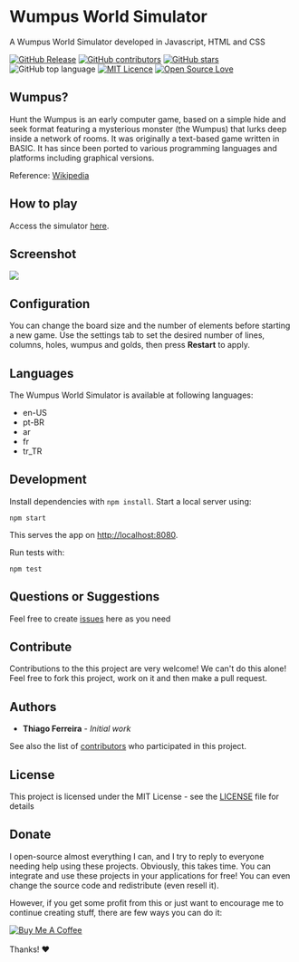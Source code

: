 # Wumpus World Simulator

A Wumpus World Simulator developed in Javascript, HTML and CSS

[![GitHub Release](https://img.shields.io/github/release/thiagodnf/wumpus-world-simulator.svg)](https://github.com/thiagodnf/wumpus-world-simulator/releases/latest)
[![GitHub contributors](https://img.shields.io/github/contributors/thiagodnf/wumpus-world-simulator.svg)](https://github.com/thiagodnf/wumpus-world-simulator/graphs/contributors)
[![GitHub stars](https://img.shields.io/github/stars/thiagodnf/wumpus-world-simulator.svg)](https://github.com/thiagodnf/wumpus-world-simulator)
![GitHub top language](https://img.shields.io/github/languages/top/thiagodnf/wumpus-world-simulator)
[![MIT Licence](https://badges.frapsoft.com/os/mit/mit.svg?v=103)](https://opensource.org/licenses/mit-license.php)
[![Open Source Love](https://badges.frapsoft.com/os/v1/open-source.svg?v=103)](https://github.com/ellerbrock/open-source-badges/)


## Wumpus?
Hunt the Wumpus is an early computer game, based on a simple hide and seek format featuring a mysterious monster (the Wumpus) that lurks deep inside a network of rooms. It was originally a text-based game written in BASIC. It has since been ported to various programming languages and platforms including graphical versions.

Reference: [Wikipedia](https://en.wikipedia.org/wiki/Hunt_the_Wumpus)

## How to play
Access the simulator [here](http://thiagodnf.github.io/wumpus-world-simulator/).

## Screenshot

<kbd>
  <img class="screenshot" src="https://raw.githubusercontent.com/thiagodnf/wumpus-world-simulator/master/img/screenshot.png"/>
</kbd>

## Configuration
You can change the board size and the number of elements before starting a new game.
Use the settings tab to set the desired number of lines, columns, holes, wumpus and golds, then press **Restart** to apply.

## Languages
The Wumpus World Simulator is available at following languages:
* en-US
* pt-BR
* ar
* fr
* tr_TR

## Development

Install dependencies with `npm install`.
Start a local server using:

```
npm start
```

This serves the app on <http://localhost:8080>.

Run tests with:

```
npm test
```


## Questions or Suggestions

Feel free to create <a href="https://github.com/thiagodnf/wumpus-world-simulator/issues">issues</a> here as you need

## Contribute

Contributions to the this project are very welcome! We can't do this alone! Feel free to fork this project, work on it and then make a pull request.

## Authors

* **Thiago Ferreira** - *Initial work*

See also the list of [contributors](https://github.com/thiagodnf/wumpus-world-simulator/graphs/contributors) who participated in this project.

## License

This project is licensed under the MIT License - see the [LICENSE](LICENSE) file for details

## Donate

I open-source almost everything I can, and I try to reply to everyone needing help using these projects. Obviously, this takes time. You can integrate and use these projects in your applications for free! You can even change the source code and redistribute (even resell it).

However, if you get some profit from this or just want to encourage me to continue creating stuff, there are few ways you can do it:

<a href="https://www.buymeacoffee.com/thiagodnf" target="_blank">
  <img src="https://www.buymeacoffee.com/assets/img/guidelines/download-assets-sm-2.svg" alt="Buy Me A Coffee">
</a>
<br/>
<br/>
Thanks! ❤️
